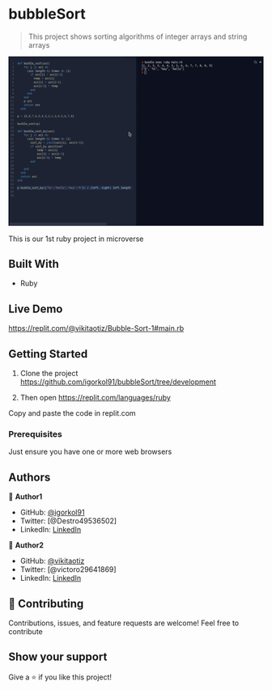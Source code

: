 # bubbleSort

> This project shows sorting algorithms of integer arrays and string arrays

![Screenshot](./big-sc.png)

This is our 1st ruby project in microverse

## Built With

- Ruby


## Live Demo
https://replit.com/@vikitaotiz/Bubble-Sort-1#main.rb


## Getting Started

1. Clone the project 
  https://github.com/igorkol91/bubbleSort/tree/development
  
2. Then open https://replit.com/languages/ruby

Copy and paste the code in replit.com

### Prerequisites

Just ensure you have one or more web browsers

## Authors

:bust_in_silhouette: **Author1**

- GitHub: [@igorkol91](https://github.com/igorkol91)
- Twitter: [@Destro49536502]
- LinkedIn: [LinkedIn](https://linkedin.com/in/linkedinhandle)

:bust_in_silhouette: **Author2**

- GitHub: [@vikitaotiz](https://github.com/vikitaotiz)
- Twitter: [@victoro29641869]
- LinkedIn: [LinkedIn](https://linkedin.com/in/linkedinhandle)

## :handshake: Contributing

Contributions, issues, and feature requests are welcome!
Feel free to contribute 

## Show your support

Give a ⭐️ if you like this project!
